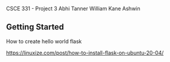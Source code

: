 CSCE 331 - Project 3 
Abhi
Tanner
William
Kane
Ashwin
## Getting Started

How to create hello world flask

https://linuxize.com/post/how-to-install-flask-on-ubuntu-20-04/
